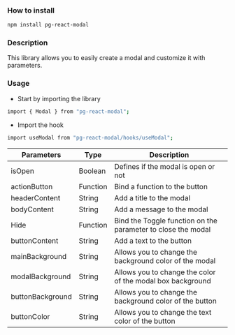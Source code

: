 ### How to install
```sh
npm install pg-react-modal
```

### Description
This library allows you to easily create a modal and customize it with parameters.

### Usage
- Start by importing the library
```sh
import { Modal } from "pg-react-modal";
```
- Import the hook
```sh
import useModal from "pg-react-modal/hooks/useModal";
```

| Parameters | Type | Description |
| ------ | ------ | ------ |
| isOpen | Boolean | Defines if the modal is open or not |
| actionButton | Function | Bind a function to the button |
| headerContent | String | Add a title to the modal |
| bodyContent | String | Add a message to the modal |
| Hide | Function | Bind the Toggle function on the parameter to close the modal |
| buttonContent | String | Add a text to the button |
| mainBackground | String | Allows you to change the background color of the modal |
| modalBackground | String | Allows you to change the color of the modal box background |
| buttonBackground | String | Allows you to change the background color of the button |
| buttonColor | String | Allows you to change the text color of the button |